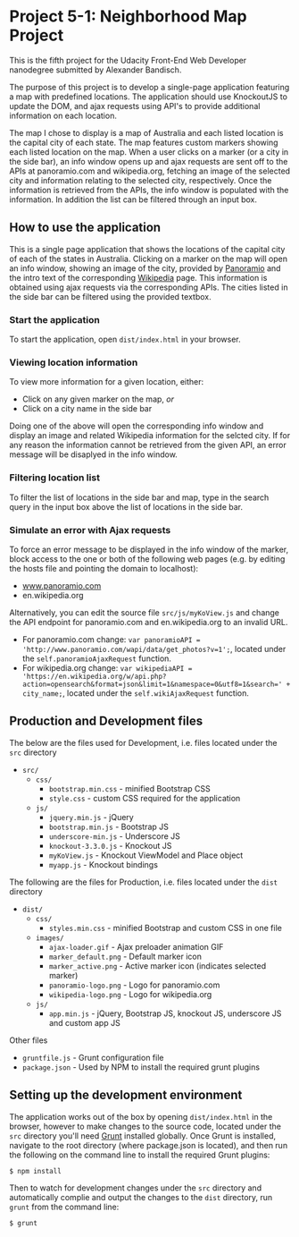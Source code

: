 # Project 5-1: Neighborhood Map Project

This is the fifth project for the Udacity Front-End Web Developer nanodegree submitted by Alexander Bandisch.

The purpose of this project is to develop a single-page application featuring a map with predefined locations. The application should use KnockoutJS to update the DOM, and ajax requests using API's to provide additional information on each location.
    
The map I chose to display is a map of Australia and each listed location is the capital city of each state. The map features custom markers showing each listed location on the map. When a user clicks on a marker (or a city in the side bar), an info window opens up and ajax requests are sent off to the APIs at panoramio.com and wikipedia.org, fetching an image of the selected city and information relating to the selected city, respectively. Once the information is retrieved from the APIs, the info window is populated with the information. In addition the list can be filtered through an input box.

## How to use the application

This is a single page application that shows the locations of the capital city of each of the states in Australia. Clicking on a marker on the map will open an info window, showing an image of the city, provided by [Panoramio](http://www.panoramio.com/) and the intro text of the corresponding [Wikipedia](https://en.wikipedia.org/wiki/Main_Page) page. This information is obtained using ajax requests via the corresponding APIs. The cities listed in the side bar can be filtered using the provided textbox.

### Start the application

To start the application, open `dist/index.html` in your browser.

### Viewing location information

To view more information for a given location, either: 
  * Click on any given marker on the map, _or_
  * Click on a city name in the side bar

Doing one of the above will open the corresponding info window and display an image and related Wikipedia information for the selcted city. If for any reason the information cannot be retrieved from the given API, an error message will be disaplyed in the info window.

### Filtering location list

To filter the list of locations in the side bar and map, type in the search query in the input box above the list of locations in the side bar. 

### Simulate an error with Ajax requests

To force an error message to be displayed in the info window of the marker, block access to the one or both of the following web pages (e.g. by editing the hosts file and pointing the domain to localhost):

* www.panoramio.com
* en.wikipedia.org

Alternatively, you can edit the source file `src/js/myKoView.js` and change the API endpoint for panoramio.com and en.wikipedia.org to an invalid URL. 

* For panoramio.com change: `var panoramioAPI = 'http://www.panoramio.com/wapi/data/get_photos?v=1';`, located under the `self.panoramioAjaxRequest` function.
* For wikipedia.org change: `var wikipediaAPI = 'https://en.wikipedia.org/w/api.php?action=opensearch&format=json&limit=1&namespace=0&utf8=1&search=' + city_name;`, located under the `self.wikiAjaxRequest` function.

## Production and Development files

The below are the files used for Development, i.e. files located under the `src` directory
* `src/`
  * `css/`
    * `bootstrap.min.css` - minified Bootstrap CSS
    * `style.css` - custom CSS required for the application
  * `js/`
    * `jquery.min.js` - jQuery
    * `bootstrap.min.js` - Bootstrap JS
    * `underscore-min.js` - Underscore JS
    * `knockout-3.3.0.js` - Knockout JS
    * `myKoView.js` - Knockout ViewModel and Place object
    * `myapp.js` - Knockout bindings

The following are the files for Production, i.e. files located under the `dist` directory
* `dist/`
  * `css/`
    * `styles.min.css` - minified Bootstrap and custom CSS in one file
  * `images/` 
    * `ajax-loader.gif` - Ajax preloader animation GIF
    * `marker_default.png` - Default marker icon
    * `marker_active.png` - Active marker icon (indicates selected marker)
    * `panoramio-logo.png` - Logo for panoramio.com
    * `wikipedia-logo.png` - Logo for wikipedia.org
  * `js/`
    * `app.min.js` - jQuery, Bootstrap JS, knockout JS, underscore JS and custom app JS

Other files
* `gruntfile.js` - Grunt configuration file
* `package.json` - Used by NPM to install the required grunt plugins

## Setting up the development environment

The application works out of the box by opening `dist/index.html` in the browser, however to make changes to the source code, located under the `src` directory you'll need [Grunt](http://gruntjs.com/getting-started) installed globally. Once Grunt is installed, navigate to the root directory (where package.json is located), and then run the following on the command line to install the required Grunt plugins:
```sh
$ npm install
```
Then to watch for development changes under the `src` directory and automatically complie and output the changes to the `dist` directory, run `grunt` from the command line:
```sh
$ grunt
```
